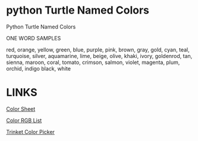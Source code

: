 # python Turtle Named Colors
Python Turtle Named Colors

ONE WORD SAMPLES

red, orange, yellow, green, blue, purple, pink,
brown, gray, gold, cyan, teal, turquoise, silver,
aquamarine, lime, beige, olive, khaki, ivory, goldenrod,
tan, sienna, maroon, coral, tomato, crimson, salmon,
violet, magenta, plum, orchid, indigo
black, white


# LINKS

[Color Sheet](https://cs111.wellesley.edu/labs/lab02/colors)

[Color RGB List](https://www.discogcodingacademy.com/turtle-colours)

[Trinket Color Picker](https://trinket.io/docs/colors)
